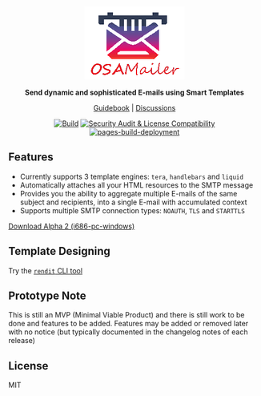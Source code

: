<div align="center">

![osa-mailer](assets/logo.png)

**Send dynamic and sophisticated E-mails using Smart Templates**

[Guidebook](https://dk26.github.io/osa-mailer/) |
[Discussions](https://github.com/DK26/osa-mailer/discussions)


[![Build](https://github.com/DK26/osa-mailer/actions/workflows/general.yml/badge.svg?branch=main)](https://github.com/DK26/osa-mailer/actions/workflows/general.yml)
[![Security Audit & License Compatibility](https://github.com/DK26/osa-mailer/actions/workflows/security-audit.yml/badge.svg?branch=main)](https://github.com/DK26/osa-mailer/actions/workflows/security-audit.yml)
[![pages-build-deployment](https://github.com/DK26/osa-mailer/actions/workflows/pages/pages-build-deployment/badge.svg?branch=main)](https://github.com/DK26/osa-mailer/actions/workflows/pages/pages-build-deployment)  

</div>

## Features

- Currently supports 3 template engines: `tera`, `handlebars` and `liquid`
- Automatically attaches all your HTML resources to the SMTP message
- Provides you the ability to aggregate multiple E-mails of the same subject and recipients, into a single E-mail with accumulated context
- Supports multiple SMTP connection types: `NOAUTH`, `TLS` and `STARTTLS`

[Download Alpha 2 (i686-pc-windows)](https://github.com/DK26/osa-mailer/releases/tag/alpha-2)

## Template Designing

Try the [`rendit` CLI tool](https://github.com/DK26/rendit)


## Prototype Note

This is still an MVP (Minimal Viable Product) and there is still work to be done and features to be added. Features may be added or removed later with no notice (but typically documented in the changelog notes of each release)

## License
MIT